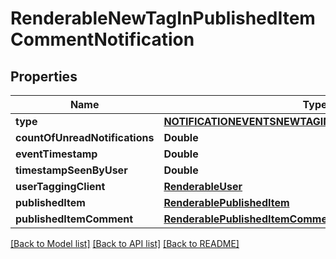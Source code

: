 # RenderableNewTagInPublishedItemCommentNotification

## Properties
Name | Type | Description | Notes
------------ | ------------- | ------------- | -------------
**type** | [**NOTIFICATIONEVENTSNEWTAGINPUBLISHEDITEMCOMMENT**](NOTIFICATIONEVENTSNEWTAGINPUBLISHEDITEMCOMMENT.md) |  | 
**countOfUnreadNotifications** | **Double** |  | 
**eventTimestamp** | **Double** |  | 
**timestampSeenByUser** | **Double** |  | [optional] 
**userTaggingClient** | [**RenderableUser**](RenderableUser.md) |  | 
**publishedItem** | [**RenderablePublishedItem**](RenderablePublishedItem.md) |  | 
**publishedItemComment** | [**RenderablePublishedItemComment**](RenderablePublishedItemComment.md) |  | 

[[Back to Model list]](../README.md#documentation-for-models) [[Back to API list]](../README.md#documentation-for-api-endpoints) [[Back to README]](../README.md)



